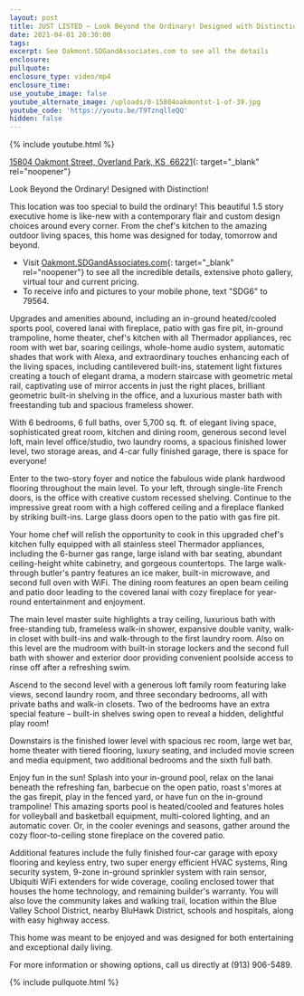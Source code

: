 ```yaml
---
layout: post
title: JUST LISTED ~ Look Beyond the Ordinary! Designed with Distinction!
date: 2021-04-01 20:30:00
tags:
excerpt: See Oakmont.SDGandAssociates.com to see all the details
enclosure:
pullquote:
enclosure_type: video/mp4
enclosure_time:
use_youtube_image: false
youtube_alternate_image: /uploads/0-15804oakmontst-1-of-39.jpg
youtube_code: 'https://youtu.be/T9TznqlleQQ'
hidden: false
---
```

{% include youtube.html %}

[15804 Oakmont Street, Overland Park, KS&nbsp; 66221](http://oakmont.sdgandassociates.com){: target="_blank" rel="noopener"}

Look Beyond the Ordinary\! Designed with Distinction\!

This location was too special to build the ordinary\! This beautiful 1.5 story executive home is like-new with a contemporary flair and custom design choices around every corner. From the chef's kitchen to the amazing outdoor living spaces, this home was designed for today, tomorrow and beyond.

* Visit [Oakmont.SDGandAssociates.com](http://Oakmont.SDGandAssociates.com){: target="_blank" rel="noopener"} to see all the incredible details, extensive photo gallery, virtual tour and current pricing.
* To receive info and pictures to your mobile phone, text "SDG6" to 79564.

Upgrades and amenities abound, including an in-ground heated/cooled sports pool, covered lanai with fireplace, patio with gas fire pit, in-ground trampoline, home theater, chef's kitchen with all Thermador appliances, rec room with wet bar, soaring ceilings, whole-home audio system, automatic shades that work with Alexa, and extraordinary touches enhancing each of the living spaces, including cantilevered built-ins, statement light fixtures creating a touch of elegant drama, a modern staircase with geometric metal rail, captivating use of mirror accents in just the right places, brilliant geometric built-in shelving in the office, and a luxurious master bath with freestanding tub and spacious frameless shower.

With 6 bedrooms, 6 full baths, over 5,700 sq. ft. of elegant living space, sophisticated great room, kitchen and dining room, generous second level loft, main level office/studio, two laundry rooms, a spacious finished lower level, two storage areas, and 4-car fully finished garage, there is space for everyone\!

Enter to the two-story foyer and notice the fabulous wide plank hardwood flooring throughout the main level. To your left, through single-lite French doors, is the office with creative custom recessed shelving. Continue to the impressive great room with a high coffered ceiling and a fireplace flanked by striking built-ins. Large glass doors open to the patio with gas fire pit.

Your home chef will relish the opportunity to cook in this upgraded chef's kitchen fully equipped with all stainless steel Thermador appliances, including the 6-burner gas range, large island with bar seating, abundant ceiling-height white cabinetry, and gorgeous countertops. The large walk-through butler's pantry features an ice maker, built-in microwave, and second full oven with WiFi. The dining room features an open beam ceiling and patio door leading to the covered lanai with cozy fireplace for year-round entertainment and enjoyment.

The main level master suite highlights a tray ceiling, luxurious bath with free-standing tub, frameless walk-in shower, expansive double vanity, walk-in closet with built-ins and walk-through to the first laundry room. Also on this level are the mudroom with built-in storage lockers and the second full bath with shower and exterior door providing convenient poolside access to rinse off after a refreshing swim.

Ascend to the second level with a generous loft family room featuring lake views, second laundry room, and three secondary bedrooms, all with private baths and walk-in closets. Two of the bedrooms have an extra special feature – built-in shelves swing open to reveal a hidden, delightful play room\!

Downstairs is the finished lower level with spacious rec room, large wet bar, home theater with tiered flooring, luxury seating, and included movie screen and media equipment, two additional bedrooms and the sixth full bath.

Enjoy fun in the sun\! Splash into your in-ground pool, relax on the lanai beneath the refreshing fan, barbecue on the open patio, roast s'mores at the gas firepit, play in the fenced yard, or have fun on the in-ground trampoline\! This amazing sports pool is heated/cooled and features holes for volleyball and basketball equipment, multi-colored lighting, and an automatic cover. Or, in the cooler evenings and seasons, gather around the cozy floor-to-ceiling stone fireplace on the covered patio.

Additional features include the fully finished four-car garage with epoxy flooring and keyless entry, two super energy efficient HVAC systems, Ring security system, 9-zone in-ground sprinkler system with rain sensor, Ubiquiti WiFi extenders for wide coverage, cooling enclosed tower that houses the home technology, and remaining builder's warranty. You will also love the community lakes and walking trail, location within the Blue Valley School District, nearby BluHawk District, schools and hospitals, along with easy highway access.

This home was meant to be enjoyed and was designed for both entertaining and exceptional daily living.

For more information or showing options, call us directly at (913) 906-5489.

{% include pullquote.html %}
